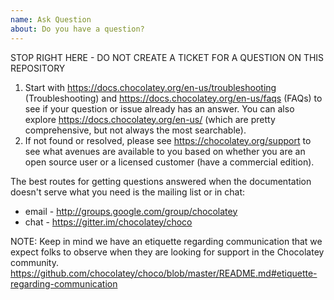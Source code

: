 ```yaml
---
name: Ask Question
about: Do you have a question?
---
```


STOP RIGHT HERE - DO NOT CREATE A TICKET FOR A QUESTION ON THIS REPOSITORY

1. Start with https://docs.chocolatey.org/en-us/troubleshooting (Troubleshooting) and https://docs.chocolatey.org/en-us/faqs (FAQs) to see if your question or issue already has an answer. You can also explore https://docs.chocolatey.org/en-us/ (which are pretty comprehensive, but not always the most searchable).
2. If not found or resolved, please see https://chocolatey.org/support to see what avenues are available to you based on whether you are an open source user or a licensed customer (have a commercial edition).


The best routes for getting questions answered when the documentation doesn't serve what you need is the mailing list or in chat:
- email - http://groups.google.com/group/chocolatey
- chat - https://gitter.im/chocolatey/choco



NOTE: Keep in mind we have an etiquette regarding communication that we expect folks to observe when they are looking for support in the Chocolatey community. https://github.com/chocolatey/choco/blob/master/README.md#etiquette-regarding-communication